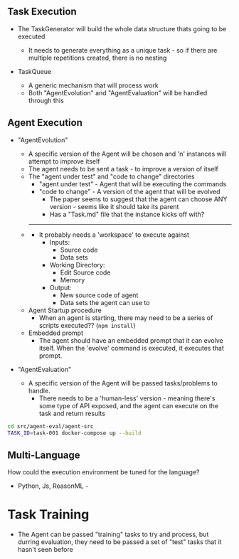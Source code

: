 

## Task Execution

* The TaskGenerator will build the whole data structure thats going to be executed
  * It needs to generate everything as a unique task - so if there are multiple repetitions created, there is no nesting

* TaskQueue
  * A generic mechanism that will process work
  * Both "AgentEvolution" and "AgentEvaluation" will be handled through this

## Agent Execution

* "AgentEvolution"
  * A specific version of the Agent will be chosen and 'n' instances will attempt to improve itself
  * The agent needs to be sent a task - to improve a version of itself
  * The "agent under test" and "code to change" directories
    * "agent under test" - Agent that will be executing the commands
    * "code to change" - A version of the agent that will be evolved
      * The paper seems to suggest that the agent can choose ANY version - seems like it should take its parent
      * Has a "Task.md" file that the instance kicks off with?
  * ____
    * It probably needs a 'workspace' to execute against
      * Inputs: 
        * Source code
        * Data sets
      * Working Directory:
        * Edit Source code
        * Memory
      * Output:
        * New source code of agent
        * Data sets the agent can use to 
  * Agent Startup procedure
    * When an agent is starting, there may need to be a series of scripts executed?? (`npm install`)
  * Embedded prompt
    * The agent should have an embedded prompt that it can evolve itself. When the 'evolve' command is executed, it executes that prompt.

* "AgentEvaluation"
  * A specific version of the Agent will be passed tasks/problems to handle. 
    * There needs to be a 'human-less' version - meaning there's some type of API exposed, and the agent can execute on the task and return results


```sh
cd src/agent-eval/agent-src
TASK_ID=task-001 docker-compose up --build
```








## Multi-Language

How could the execution environment be tuned for the language?
* Python, Js, ReasonML - 

# Task Training

* The Agent can be passed "training" tasks to try and process, but durring evaluation, they need to be passed a set of "test" tasks that it hasn't seen before

